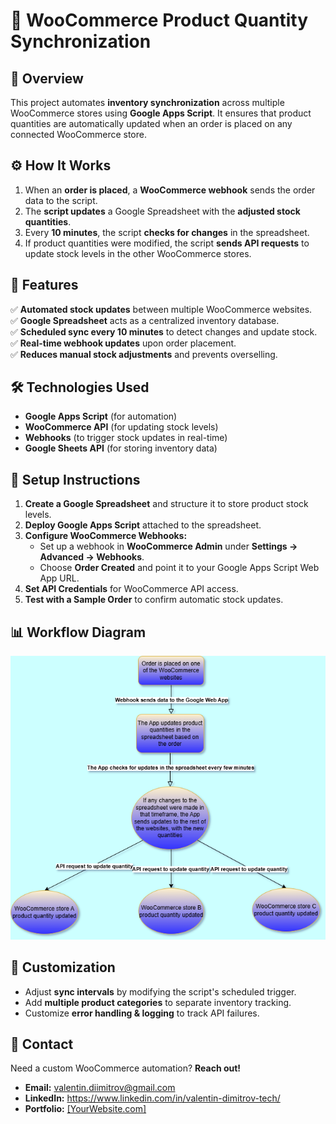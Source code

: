 # 🛒 WooCommerce Product Quantity Synchronization

## 📌 Overview
This project automates **inventory synchronization** across multiple WooCommerce stores using **Google Apps Script**. It ensures that product quantities are automatically updated when an order is placed on any connected WooCommerce store.

## ⚙️ How It Works
1. When an **order is placed**, a **WooCommerce webhook** sends the order data to the script.
2. The **script updates** a Google Spreadsheet with the **adjusted stock quantities**.
3. Every **10 minutes**, the script **checks for changes** in the spreadsheet.
4. If product quantities were modified, the script **sends API requests** to update stock levels in the other WooCommerce stores.

## 📌 Features
✅ **Automated stock updates** between multiple WooCommerce websites.  
✅ **Google Spreadsheet** acts as a centralized inventory database.  
✅ **Scheduled sync every 10 minutes** to detect changes and update stock.  
✅ **Real-time webhook updates** upon order placement.  
✅ **Reduces manual stock adjustments** and prevents overselling.  

## 🛠️ Technologies Used
- **Google Apps Script** (for automation)
- **WooCommerce API** (for updating stock levels)
- **Webhooks** (to trigger stock updates in real-time)
- **Google Sheets API** (for storing inventory data)

## 📜 Setup Instructions
1. **Create a Google Spreadsheet** and structure it to store product stock levels.
2. **Deploy Google Apps Script** attached to the spreadsheet.
3. **Configure WooCommerce Webhooks:**
   - Set up a webhook in **WooCommerce Admin** under **Settings → Advanced → Webhooks**.
   - Choose **Order Created** and point it to your Google Apps Script Web App URL.
4. **Set API Credentials** for WooCommerce API access.
5. **Test with a Sample Order** to confirm automatic stock updates.

## 📊 Workflow Diagram

![alt text](<Products Sync Diagram.PNG>)

## 🔧 Customization
- Adjust **sync intervals** by modifying the script's scheduled trigger.
- Add **multiple product categories** to separate inventory tracking.
- Customize **error handling & logging** to track API failures.

## 📩 Contact
Need a custom WooCommerce automation? **Reach out!**
- **Email:** valentin.diimitrov@gmail.com
- **LinkedIn:** https://www.linkedin.com/in/valentin-dimitrov-tech/
- **Portfolio:** [\[YourWebsite.com\]](https://valkodim.github.io/)


